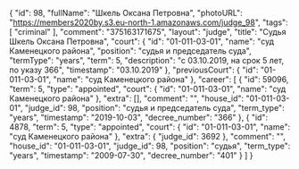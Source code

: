 {
    "id": 98,
    "fullName": "Шкель Оксана Петровна",
    "photoURL": "https://members2020by.s3.eu-north-1.amazonaws.com/judge_98",
    "tags": [
        "criminal"
    ],
    "comment": "375163171675",
    "layout": "judge",
    "title": "Судья Шкель Оксана Петровна",
    "court": {
        "id": "01-011-03-01",
        "name": "суд Каменецкого района",
        "position": "судья и председатель суда",
        "termType": "years",
        "term": 5,
        "description": "c 03.10.2019, на срок 5 лет, по указу 366",
        "timestamp": "03.10.2019"
    },
    "previousCourt": {
        "id": "01-011-03-01",
        "name": "суд Каменецкого района"
    },
    "career": [
        {
            "id": 59096,
            "term": 5,
            "type": "appointed",
            "court": {
                "id": "01-011-03-01",
                "name": "суд Каменецкого района"
            },
            "extra": [],
            "comment": "",
            "house_id": "01-011-03-01",
            "judge_id": 98,
            "position": "судья и председатель суда",
            "term_type": "years",
            "timestamp": "2019-10-03",
            "decree_number": "366"
        },
        {
            "id": 4878,
            "term": 5,
            "type": "appointed",
            "court": {
                "id": "01-011-03-01",
                "name": "суд Каменецкого района"
            },
            "extra": {
                "judge_id": 3692
            },
            "comment": "",
            "house_id": "01-011-03-01",
            "judge_id": 98,
            "position": "судья",
            "term_type": "years",
            "timestamp": "2009-07-30",
            "decree_number": "401"
        }
    ]
}